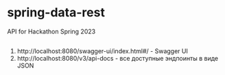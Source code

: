 # spring-data-rest
API for Hackathon Spring 2023

##
1. http://localhost:8080/swagger-ui/index.html#/ - Swagger UI
2. http://localhost:8080/v3/api-docs - все доступные эндпоинты в виде JSON
